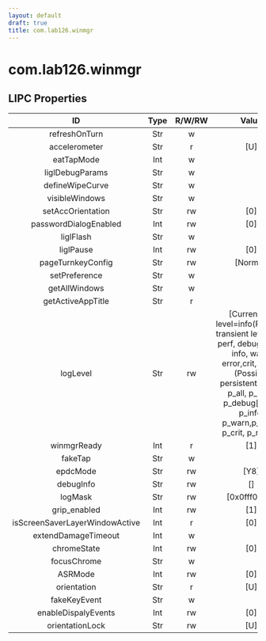 ```yaml
---
layout: default
draft: true
title: com.lab126.winmgr
---
```


# com.lab126.winmgr

## LIPC Properties

| ID                             | Type | R/W/RW | Value                                                                                                                                                                                                     | Description |
|:------------------------------:|:----:|:------:|:---------------------------------------------------------------------------------------------------------------------------------------------------------------------------------------------------------:|:-----------:|
| refreshOnTurn                  | Str  | w      |                                                                                                                                                                                                           | TODO        |
| accelerometer                  | Str  | r      | [U]                                                                                                                                                                                                       | TODO        |
| eatTapMode                     | Int  | w      |                                                                                                                                                                                                           | TODO        |
| liglDebugParams                | Str  | w      |                                                                                                                                                                                                           | TODO        |
| defineWipeCurve                | Str  | w      |                                                                                                                                                                                                           | TODO        |
| visibleWindows                 | Str  | w      |                                                                                                                                                                                                           | TODO        |
| setAccOrientation              | Str  | rw     | [0]                                                                                                                                                                                                       | TODO        |
| passwordDialogEnabled          | Int  | rw     | [0]                                                                                                                                                                                                       | TODO        |
| liglFlash                      | Str  | w      |                                                                                                                                                                                                           | TODO        |
| liglPause                      | Int  | rw     | [0]                                                                                                                                                                                                       | TODO        |
| pageTurnkeyConfig              | Str  | rw     | [Normal]                                                                                                                                                                                                  | TODO        |
| setPreference                  | Str  | w      |                                                                                                                                                                                                           | TODO        |
| getAllWindows                  | Str  | w      |                                                                                                                                                                                                           | TODO        |
| getActiveAppTitle              | Str  | r      |                                                                                                                                                                                                           | TODO        |
| logLevel                       | Str  | rw     | [Current log level=info(Possible transient levels: all, perf, debug[9-0], info, warn, error,crit, none)(Possible persistent levels: p_all, p_perf, p_debug[0-9], p_info, p_warn,p_error, p_crit, p_none)] | TODO        |
| winmgrReady                    | Int  | r      | [1]                                                                                                                                                                                                       | TODO        |
| fakeTap                        | Str  | w      |                                                                                                                                                                                                           | TODO        |
| epdcMode                       | Str  | rw     | [Y8]                                                                                                                                                                                                      | TODO        |
| debugInfo                      | Str  | rw     | []                                                                                                                                                                                                        | TODO        |
| logMask                        | Str  | rw     | [0x0fff0000]                                                                                                                                                                                              | TODO        |
| grip_enabled                   | Int  | rw     | [1]                                                                                                                                                                                                       | TODO        |
| isScreenSaverLayerWindowActive | Int  | r      | [0]                                                                                                                                                                                                       | TODO        |
| extendDamageTimeout            | Int  | w      |                                                                                                                                                                                                           | TODO        |
| chromeState                    | Int  | rw     | [0]                                                                                                                                                                                                       | TODO        |
| focusChrome                    | Str  | w      |                                                                                                                                                                                                           | TODO        |
| ASRMode                        | Int  | rw     | [0]                                                                                                                                                                                                       | TODO        |
| orientation                    | Str  | r      | [U]                                                                                                                                                                                                       | TODO        |
| fakeKeyEvent                   | Str  | w      |                                                                                                                                                                                                           | TODO        |
| enableDispalyEvents            | Int  | rw     | [0]                                                                                                                                                                                                       | TODO        |
| orientationLock                | Str  | rw     | [U]                                                                                                                                                                                                       | TODO        |